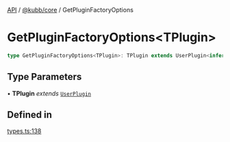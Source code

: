 [API](../../../packages.md) / [@kubb/core](../index.md) / GetPluginFactoryOptions

# GetPluginFactoryOptions\<TPlugin\>

```ts
type GetPluginFactoryOptions<TPlugin>: TPlugin extends UserPlugin<infer X> ? X : never;
```

## Type Parameters

• **TPlugin** *extends* [`UserPlugin`](UserPlugin.md)

## Defined in

[types.ts:138](https://github.com/kubb-project/kubb/blob/7f30045af96d8c89b6cda0a30f7535f095a0cb45/packages/core/src/types.ts#L138)
